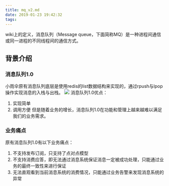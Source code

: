 ```yaml
---
title: mq_v2.md
date: 2019-01-23 19:42:32
tags:
---
```

wiki上的定义，消息队列（Message queue，下面简称MQ）是一种进程间通信或同一进程的不同线程间的通信方式。


## 背景介绍
### 消息队列1.0
小雨伞原有消息队列底层是使用redis的list数据结构来实现的，通过rpush与lpop操作实现消息的入栈与出栈。
![](old_mq.png)
消息队列1.0优点：
1. 实现简单
2. 调用方便
但是随着业务的增长，消息队列1.0在功能和管理上越来越难以满足我们的业务需求。

### 业务痛点
原有消息队列1.0有以下业务痛点：
1. 不支持发布订阅，只支持了点对点模型
2. 不支持消费应答，即无法通过消息系统保证消息一定被成功处理，只能通过业务的最终一致性来进行保证
3. 无法直观看到当前消息系统的消费情况，只能通过业务告警来发现消息系统的异常
